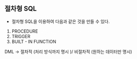 ## 절차형 SQL
- 절차형 SQL을 이용하여 다음과 같은 것을 만들 수 있다. 
1. PROCEDURE
2. TRIGGER
3. BUILT - IN FUNCTION

DML -> 절차적 (처리 방식까지 명시 )/ 비절차적 (원하는 데이터만 명시) 
